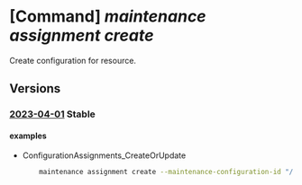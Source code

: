 # [Command] _maintenance assignment create_

Create configuration for resource.

## Versions

### [2023-04-01](/Resources/mgmt-plane/L3N1YnNjcmlwdGlvbnMve30vcmVzb3VyY2Vncm91cHMve30vcHJvdmlkZXJzL3t9L3t9L3t9L3Byb3ZpZGVycy9taWNyb3NvZnQubWFpbnRlbmFuY2UvY29uZmlndXJhdGlvbmFzc2lnbm1lbnRzL3t9/2023-04-01.xml) **Stable**

<!-- mgmt-plane /subscriptions/{}/resourcegroups/{}/providers/{}/{}/{}/providers/microsoft.maintenance/configurationassignments/{} 2023-04-01 -->

#### examples

- ConfigurationAssignments_CreateOrUpdate
    ```bash
        maintenance assignment create --maintenance-configuration-id "/subscriptions/5b4b650e-28b9-4790-b3ab-ddbd88d727c4/resourcegroups/examplerg/providers/Micr osoft.Maintenance/maintenanceConfigurations/configuration1" --name "workervmConfiguration" --provider-name "Microsoft.Compute" --resource-group "examplerg" --resource-name "smdtest1" --resource-type "virtualMachineScaleSets"
    ```
